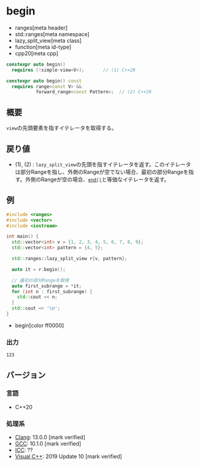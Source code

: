 # begin
* ranges[meta header]
* std::ranges[meta namespace]
* lazy_split_view[meta class]
* function[meta id-type]
* cpp20[meta cpp]

```cpp
constexpr auto begin()
  requires (!simple-view<V>);       // (1) C++20

constexpr auto begin() const
  requires range<const V> &&
           forward_range<const Pattern>;  // (2) C++20
```

## 概要

`view`の先頭要素を指すイテレータを取得する。

## 戻り値
- (1), (2) : `lazy_split_view`の先頭を指すイテレータを返す。このイテレータは部分Rangeを指し、外側のRangeが空でない場合、最初の部分Rangeを指す。外側のRangeが空の場合、[`end()`](end.md)と等価なイテレータを返す。

## 例

```cpp example
#include <ranges>
#include <vector>
#include <iostream>

int main() {
  std::vector<int> v = {1, 2, 3, 4, 5, 6, 7, 8, 9};
  std::vector<int> pattern = {4, 5};

  std::ranges::lazy_split_view r{v, pattern};

  auto it = r.begin();

  // 最初の部分Rangeを取得
  auto first_subrange = *it;
  for (int n : first_subrange) {
    std::cout << n;
  }
  std::cout << '\n';
}
```
* begin[color ff0000]

### 出力

```
123
```

## バージョン
### 言語
- C++20

### 処理系
- [Clang](/implementation.md#clang): 13.0.0 [mark verified]
- [GCC](/implementation.md#gcc): 10.1.0 [mark verified]
- [ICC](/implementation.md#icc): ??
- [Visual C++](/implementation.md#visual_cpp): 2019 Update 10 [mark verified]

